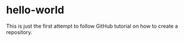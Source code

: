 # hello-world
This is just the first attempt to follow GitHub tutorial on how to create a repository.
